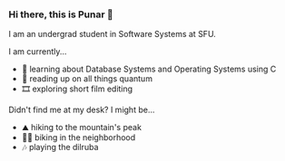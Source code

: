 ### Hi there, this is Punar 👋
I am an undergrad student in Software Systems at SFU. 

I am currently...
- 🌱 learning about Database Systems and Operating Systems using C
- 🌠 reading up on all things quantum
- 🎞️ exploring short film editing

Didn't find me at my desk? I might be...
- ⛰️ hiking to the mountain's peak
- 🚴‍♀️ biking in the neighborhood
- 🎶 playing the dilruba

<!--
**one1pk/one1pk** is a ✨ _special_ ✨ repository because its `README.md` (this file) appears on your GitHub profile.

Here are some ideas to get you started:

- 🔭 I’m currently working on ...
- 🌱 I’m currently learning ...
- 👯 I’m looking to collaborate on ...
- 🤔 I’m looking for help with ...
- 💬 Ask me about ...
- 📫 How to reach me: ...
- 😄 Pronouns: ...
- ⚡ Fun fact: ...
-->

